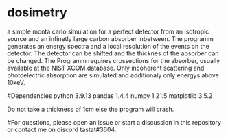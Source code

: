 # dosimetry
a simple monta carlo simulation for a perfect detector from an isotropic source and an infinetly large carbon absorber inbetween.
The programm generates an energy spectra and a local resolution of the events on the detector. The detector can be shifted and 
the thicknes of the absorber can be changed. 
The Programm requires crossections for the absorber, usually available at the NIST XCOM database.
Only incoherent scattering and photoelectric absorption are simulated and additionaly only energys above 10keV. 

#Dependencies
  python 3.9.13
  pandas 1.4.4
  numpy 1.21.5
  matplotlib 3.5.2


  Do not take a thickness of 1cm else the program will crash.

  #For questions, please open an issue or start a discussion in this repository or contact me on discord tastat#3604.
